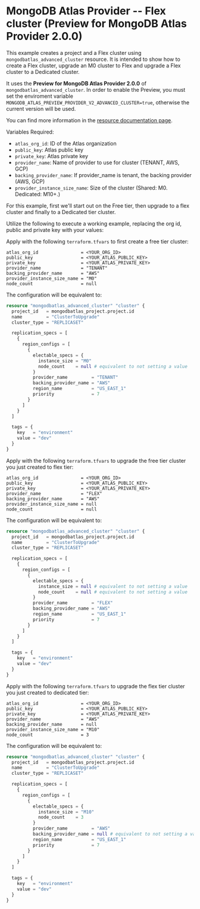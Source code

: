 # MongoDB Atlas Provider -- Flex cluster (Preview for MongoDB Atlas Provider 2.0.0)

This example creates a project and a Flex cluster using `mongodbatlas_advanced_cluster` resource. It is intended to show how to create a Flex cluster, upgrade an M0 cluster to Flex and upgrade a Flex cluster to a Dedicated cluster.

It uses the **Preview for MongoDB Atlas Provider 2.0.0** of `mongodbatlas_advanced_cluster`. In order to enable the Preview, you must set the enviroment variable `MONGODB_ATLAS_PREVIEW_PROVIDER_V2_ADVANCED_CLUSTER=true`, otherwise the current version will be used.

You can find more information in the [resource documentation page](https://registry.terraform.io/providers/mongodb/mongodbatlas/latest/docs/resources/advanced_cluster%2520%2528preview%2520provider%25202.0.0%2529).

Variables Required:
- `atlas_org_id`: ID of the Atlas organization
- `public_key`: Atlas public key
- `private_key`: Atlas  private key
- `provider_name`: Name of provider to use for cluster (TENANT, AWS, GCP)
- `backing_provider_name`: If provider_name is tenant, the backing provider (AWS, GCP)
- `provider_instance_size_name`: Size of the cluster (Shared: M0. Dedicated: M10+.)

For this example, first we'll start out on the Free tier, then upgrade to a flex cluster and finally to a Dedicated tier cluster.

Utilize the following to execute a working example, replacing the org id, public and private key with your values:

Apply with the following `terraform.tfvars` to first create a free tier cluster:
```
atlas_org_id                = <YOUR_ORG_ID>
public_key                  = <YOUR_ATLAS_PUBLIC_KEY>
private_key                 = <YOUR_ATLAS_PRIVATE_KEY>
provider_name               = "TENANT"
backing_provider_name       = "AWS"
provider_instance_size_name = "M0"
node_count 					= null
```

The configuration will be equivalent to:

```terraform
resource "mongodbatlas_advanced_cluster" "cluster" {
  project_id   = mongodbatlas_project.project.id
  name         = "ClusterToUpgrade"
  cluster_type = "REPLICASET"

  replication_specs = [
    {
      region_configs = [
        {
          electable_specs = {
            instance_size = "M0"
            node_count    = null # equivalent to not setting a value
          }
          provider_name         = "TENANT"
          backing_provider_name = "AWS"
          region_name           = "US_EAST_1"
          priority              = 7
        }
      ]
    }
  ]

  tags = {
    key   = "environment"
    value = "dev"
  }
}
```

Apply with the following `terraform.tfvars` to upgrade the free tier cluster you just created to flex tier:
```
atlas_org_id                = <YOUR_ORG_ID>
public_key                  = <YOUR_ATLAS_PUBLIC_KEY>
private_key                 = <YOUR_ATLAS_PRIVATE_KEY>
provider_name               = "FLEX"
backing_provider_name       = "AWS"
provider_instance_size_name = null
node_count 					= null
```

The configuration will be equivalent to:

```terraform
resource "mongodbatlas_advanced_cluster" "cluster" {
  project_id   = mongodbatlas_project.project.id
  name         = "ClusterToUpgrade"
  cluster_type = "REPLICASET"

  replication_specs = [
    {
      region_configs = [
        {
          electable_specs = {
            instance_size = null # equivalent to not setting a value
            node_count    = null # equivalent to not setting a value
          }
          provider_name         = "FLEX"
          backing_provider_name = "AWS"
          region_name           = "US_EAST_1"
          priority              = 7
        }
      ]
    }
  ]

  tags = {
    key   = "environment"
    value = "dev"
  }
}
```

Apply with the following `terraform.tfvars` to upgrade the flex tier cluster you just created to dedicated tier:
```
atlas_org_id                = <YOUR_ORG_ID>
public_key                  = <YOUR_ATLAS_PUBLIC_KEY>
private_key                 = <YOUR_ATLAS_PRIVATE_KEY>
provider_name               = "AWS"
backing_provider_name       = null
provider_instance_size_name = "M10"
node_count 					= 3
```

The configuration will be equivalent to:

```terraform
resource "mongodbatlas_advanced_cluster" "cluster" {
  project_id   = mongodbatlas_project.project.id
  name         = "ClusterToUpgrade"
  cluster_type = "REPLICASET"

  replication_specs = [
    {
      region_configs = [
        {
          electable_specs = {
            instance_size = "M10"
            node_count    = 3
          }
          provider_name         = "AWS"
          backing_provider_name = null # equivalent to not setting a value
          region_name           = "US_EAST_1"
          priority              = 7
        }
      ]
    }
  ]

  tags = {
    key   = "environment"
    value = "dev"
  }
}
```
